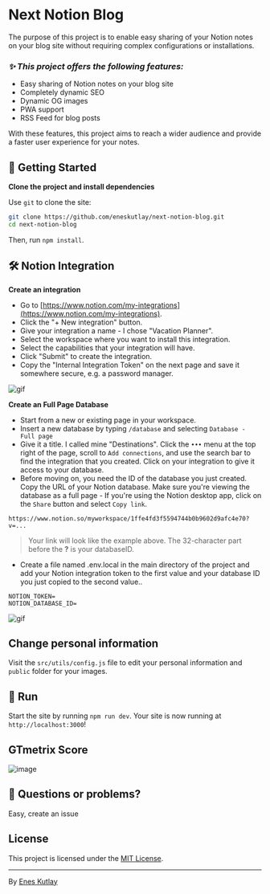 # Next Notion Blog

The purpose of this project is to enable easy sharing of your Notion notes on your blog site without requiring complex configurations or installations.

### *✨ This project offers the following features:*

- Easy sharing of Notion notes on your blog site
- Completely dynamic SEO
- Dynamic OG images
- PWA support
- RSS Feed for blog posts

With these features, this project aims to reach a wider audience and provide a faster user experience for your notes.

## 🚀 Getting Started

**Clone the project and install dependencies**

Use `git` to clone the site:

```bash
git clone https://github.com/eneskutlay/next-notion-blog.git
cd next-notion-blog
```
Then, run `npm install`.

## 🛠️ Notion Integration

**Create an integration**

- Go to [https://www.notion.com/my-integrations](https://www.notion.com/my-integrations).
- Click the "+ New integration" button.
- Give your integration a name - I chose "Vacation Planner".
- Select the workspace where you want to install this integration.
- Select the capabilities that your integration will have.
- Click "Submit" to create the integration.
- Copy the "Internal Integration Token" on the next page and save it somewhere secure, e.g. a password manager.

![gif](https://files.readme.io/2ec137d-093ad49-create-integration.gif)

**Create an Full Page Database**

- Start from a new or existing page in your workspace.
- Insert a new database by typing `/database` and selecting `Database - Full page`
- Give it a title. I called mine "Destinations". Click the `•••` menu at the top right of the page, scroll to `Add connections`, and use the search bar to find the integration that you created. Click on your integration to give it access to your database.
- Before moving on, you need the ID of the database you just created.
  Copy the URL of your Notion database. Make sure you're viewing the database as a full page - If you're using the Notion desktop app, click on the `Share` button and select `Copy link`.

`https://www.notion.so/myworkspace/1ffe4fd3f5594744b0b9602d9afc4e70?v=...`

> Your link will look like the example above. The 32-character part before the **?** is your databaseID.

- Create a file named .env.local in the main directory of the project and add your Notion integration token to the first value and your database ID you just copied to the second value..

```env
NOTION_TOKEN=
NOTION_DATABASE_ID=
```

![gif](https://files.readme.io/3e5cb5b-share-database-with-integration.gif)

## Change personal information
Visit the `src/utils/config.js` file to edit your personal information and `public` folder for your images.

## 🏃 Run

Start the site by running `npm run dev`.
Your site is now running at `http://localhost:3000`!


## GTmetrix Score
![image](https://raw.githubusercontent.com/eneskutlay/next-notion-blog/master/public/GTmetrix.png)
## 🤔 Questions or problems?
Easy, create an issue

## License

This project is licensed under the [MIT License](https://github.com/eneskutlay/next-notion-blog/blob/master/License).

---

By [Enes Kutlay](https://github.com/eneskutlay)

